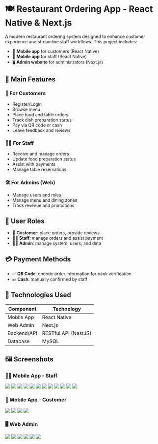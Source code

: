 # 🍽️ Restaurant Ordering App - React Native & Next.js

A modern restaurant ordering system designed to enhance customer experience and streamline staff workflows. This project includes:

- 📱 **Mobile app** for customers (React Native)
- 📱 **Mobile app** for staff (React Native)
- 🖥️ **Admin website** for administrators (Next.js)

## 🚀 Main Features

### 👥 For Customers
- Register/Login
- Browse menu
- Place food and table orders
- Track dish preparation status
- Pay via QR code or cash
- Leave feedback and reviews

### 👨‍🍳 For Staff
- Receive and manage orders
- Update food preparation status
- Assist with payments
- Manage table reservations

### 🛠 For Admins (Web)
- Manage users and roles
- Manage menu and dining zones
- Track revenue and promotions

## 🔐 User Roles

- 👤 **Customer**: place orders, provide reviews
- 🧑‍🍳 **Staff**: manage orders and assist payment
- 🧑‍💼 **Admin**: manage system, users, and data

## 💳 Payment Methods

- ✅ **QR Code**: encode order information for bank verification
- 💵 **Cash**: manually confirmed by staff

## 🧰 Technologies Used

| Component        | Technology                   |
|------------------|------------------------------|
| Mobile App       | React Native                 |
| Web Admin        | Next.js                      |
| Backend/API      | RESTful API (NestJS)         |
| Database         | MySQL                        |

## 🖼️ Screenshots
### 👨‍🍳 Mobile App - Staff
![](docs/images/employee1.png)
![](docs/images/employee1.png)
![](docs/images/employee2.png)
![](docs/images/employee3.png)
![](docs/images/employee4.png)
![](docs/images/employee5.png)
![](docs/images/employee6.png)
![](docs/images/employee7.png)
![](docs/images/employee8.png)
![](docs/images/employee9.png)
![](docs/images/employee10.png)
![](docs/images/employee11.png)

### 📲 Mobile App - Customer
![](docs/images/customer1.png)
![](docs/images/customer2.png)
![](docs/images/customer3.png)
![](docs/images/customer4.png)
### 🖥️ Web Admin
![](docs/images/admin1.png)
![](docs/images/admin2.png)
![](docs/images/admin3.png)
![](docs/images/admin4.png)
![](docs/images/admin5.png)
![](docs/images/admin6.png)

